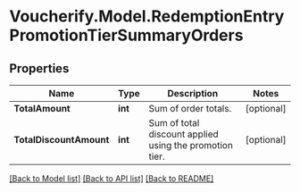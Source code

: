 # Voucherify.Model.RedemptionEntryPromotionTierSummaryOrders

## Properties

Name | Type | Description | Notes
------------ | ------------- | ------------- | -------------
**TotalAmount** | **int** | Sum of order totals. | [optional] 
**TotalDiscountAmount** | **int** | Sum of total discount applied using the promotion tier. | [optional] 

[[Back to Model list]](../../README.md#documentation-for-models) [[Back to API list]](../../README.md#documentation-for-api-endpoints) [[Back to README]](../../README.md)


